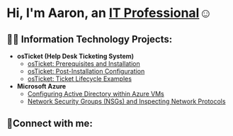 <h1>Hi, I'm Aaron, an <a href="https://www.linkedin.com/in/aaron-craig-18a790261/">IT Professional</a>☺</h1>

<h2>👨‍💻 Information Technology Projects:</h2>

- <b>osTicket (Help Desk Ticketing System)</b>
  - [osTicket: Prerequisites and Installation](https://github.com/Ajcraig1220/osticket-prereqs)
  - [osTicket: Post-Installation Configuration](https://github.com/Ajcraig1220/post-install-config)
  - [osTicket: Ticket Lifecycle Examples](https://github.com/Ajcraig1220/ticket-lifecycle)
- <b>Microsoft Azure</b>
  - [Configuring Active Directory within Azure VMs](https://github.com/Ajcraig1220/configure-ad)
  - [Network Security Groups (NSGs) and Inspecting Network Protocols](https://github.com/Ajcraig1220/azure-network-protocols)

<h2>🤳Connect with me:</h2>



[linkedin]: https://linkedin.com/in/Josh
